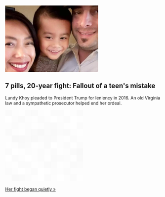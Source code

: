 
![7 pills, 20-year fight: Fallout of a teen's mistake](./20220502235906.png)
## 7 pills, 20-year fight: Fallout of a teen's mistake

Lundy Khoy pleaded to President Trump for leniency in 2016. An old Virginia law and a sympathetic prosecutor helped end her ordeal.

![pic](../square_bg.png)

[Her fight began quietly  »](https://www.yahoo.com/news/7-pills-20-fight-teens-184711479.html)
